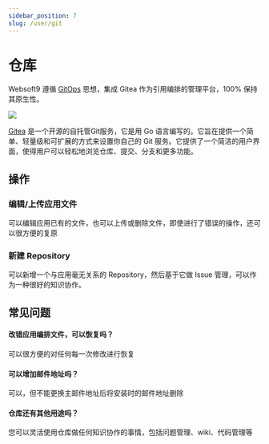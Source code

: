 ```yaml
---
sidebar_position: 7
slug: /user/git
---
```


# 仓库

Websoft9 遵循 [GitOps](https://about.gitlab.com/topics/gitops/) 思想，集成 Gitea 作为引用编排的管理平台，100% 保持其原生性。  

![](https://libs.websoft9.com/Websoft9/DocsPicture/zh/websoft9/websoft9-git.png)

[Gitea](https://docs.gitea.com/)  是一个开源的自托管Git服务，它是用 Go 语言编写的。它旨在提供一个简单、轻量级和可扩展的方式来设置你自己的 Git 服务。它提供了一个简洁的用户界面，使得用户可以轻松地浏览仓库、提交、分支和更多功能。

## 操作

### 编辑/上传应用文件

可以编辑应用已有的文件，也可以上传或删除文件，即使进行了错误的操作，还可以很方便的复原

### 新建 Repository

可以新增一个与应用毫无关系的 Repository，然后基于它做 Issue 管理，可以作为一种很好的知识协作。

## 常见问题

#### 改错应用编排文件，可以恢复吗？

可以很方便的对任何每一次修改进行恢复

#### 可以增加邮件地址吗？

可以，但不能更换主邮件地址后将安装时的邮件地址删除

#### 仓库还有其他用途吗？

您可以灵活使用仓库做任何知识协作的事情，包括问题管理、wiki、代码管理等